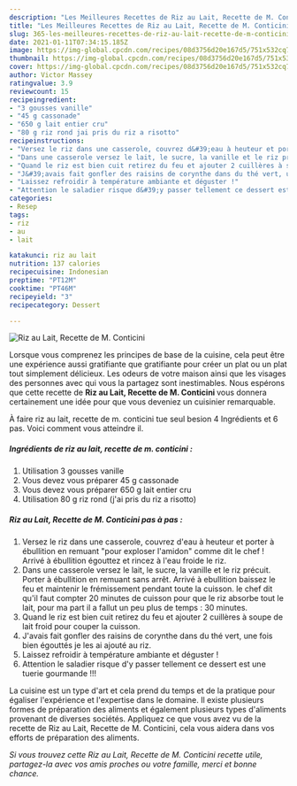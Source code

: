 ```yaml
---
description: "Les Meilleures Recettes de Riz au Lait, Recette de M. Conticini"
title: "Les Meilleures Recettes de Riz au Lait, Recette de M. Conticini"
slug: 365-les-meilleures-recettes-de-riz-au-lait-recette-de-m-conticini
date: 2021-01-11T07:34:15.185Z
image: https://img-global.cpcdn.com/recipes/08d3756d20e167d5/751x532cq70/riz-au-lait-recette-de-m-conticini-photo-principale-de-la-recette.jpg
thumbnail: https://img-global.cpcdn.com/recipes/08d3756d20e167d5/751x532cq70/riz-au-lait-recette-de-m-conticini-photo-principale-de-la-recette.jpg
cover: https://img-global.cpcdn.com/recipes/08d3756d20e167d5/751x532cq70/riz-au-lait-recette-de-m-conticini-photo-principale-de-la-recette.jpg
author: Victor Massey
ratingvalue: 3.9
reviewcount: 15
recipeingredient:
- "3 gousses vanille"
- "45 g cassonade"
- "650 g lait entier cru"
- "80 g riz rond jai pris du riz a risotto"
recipeinstructions:
- "Versez le riz dans une casserole, couvrez d&#39;eau à heuteur et porter à ébullition en remuant &#34;pour exploser l&#39;amidon&#34; comme dit le chef ! Arrivé à ébullition égouttez et rincez à l&#39;eau froide le riz."
- "Dans une casserole versez le lait, le sucre, la vanille et le riz précuit. Porter à ébullition en remuant sans arrêt. Arrivé à ebullition baissez le feu et maintenir le frémissement pendant toute la cuisson. le chef dit qu&#39;il faut compter 20 minutes de cuisson pour que le riz absorbe tout le lait, pour ma part il a fallut un peu plus de temps : 30 minutes."
- "Quand le riz est bien cuit retirez du feu et ajouter 2 cuillères à soupe de lait froid pour couper la cuisson."
- "J&#39;avais fait gonfler des raisins de corynthe dans du thé vert, une fois bien égouttés je les ai ajouté au riz."
- "Laissez refroidir à température ambiante et déguster !"
- "Attention le saladier risque d&#39;y passer tellement ce dessert est une tuerie gourmande !!!"
categories:
- Resep
tags:
- riz
- au
- lait

katakunci: riz au lait 
nutrition: 137 calories
recipecuisine: Indonesian
preptime: "PT12M"
cooktime: "PT46M"
recipeyield: "3"
recipecategory: Dessert

---
```



![Riz au Lait, Recette de M. Conticini](https://img-global.cpcdn.com/recipes/08d3756d20e167d5/751x532cq70/riz-au-lait-recette-de-m-conticini-photo-principale-de-la-recette.jpg)

Lorsque vous comprenez les principes de base de la cuisine, cela peut être une expérience aussi gratifiante que gratifiante pour créer un plat ou un plat tout simplement délicieux. Les odeurs de votre maison ainsi que les visages des personnes avec qui vous la partagez sont inestimables. Nous espérons que cette recette de <strong> Riz au Lait, Recette de M. Conticini </strong> vous donnera certainement une idée pour que vous deveniez un cuisinier remarquable.

<!--inarticleads1-->

À faire riz au lait, recette de m. conticini tue seul besion 4 Ingrédients et 6 pas. Voici comment vous atteindre il.

##### Ingrédients de riz au lait, recette de m. conticini :

1. Utilisation 3 gousses vanille
1. Vous devez vous préparer 45 g cassonade
1. Vous devez vous préparer 650 g lait entier cru
1. Utilisation 80 g riz rond (j&#39;ai pris du riz a risotto)




<!--inarticleads2-->

##### Riz au Lait, Recette de M. Conticini pas à pas :

1. Versez le riz dans une casserole, couvrez d&#39;eau à heuteur et porter à ébullition en remuant &#34;pour exploser l&#39;amidon&#34; comme dit le chef ! Arrivé à ébullition égouttez et rincez à l&#39;eau froide le riz.
1. Dans une casserole versez le lait, le sucre, la vanille et le riz précuit. Porter à ébullition en remuant sans arrêt. Arrivé à ebullition baissez le feu et maintenir le frémissement pendant toute la cuisson. le chef dit qu&#39;il faut compter 20 minutes de cuisson pour que le riz absorbe tout le lait, pour ma part il a fallut un peu plus de temps : 30 minutes.
1. Quand le riz est bien cuit retirez du feu et ajouter 2 cuillères à soupe de lait froid pour couper la cuisson.
1. J&#39;avais fait gonfler des raisins de corynthe dans du thé vert, une fois bien égouttés je les ai ajouté au riz.
1. Laissez refroidir à température ambiante et déguster !
1. Attention le saladier risque d&#39;y passer tellement ce dessert est une tuerie gourmande !!!




<!--inarticleads1-->

<p>
La cuisine est un type d'art et cela prend du temps et de la pratique pour égaliser l'expérience et l'expertise dans le domaine. Il existe plusieurs formes de préparation des aliments et également plusieurs types d'aliments provenant de diverses sociétés. Appliquez ce que vous avez vu de la recette de Riz au Lait, Recette de M. Conticini, cela vous aidera dans vos efforts de préparation des aliments.
</p>

<p>
<i>Si vous trouvez cette Riz au Lait, Recette de M. Conticini recette utile, partagez-la avec vos amis proches ou votre famille, merci et bonne chance.</i>
</p>

